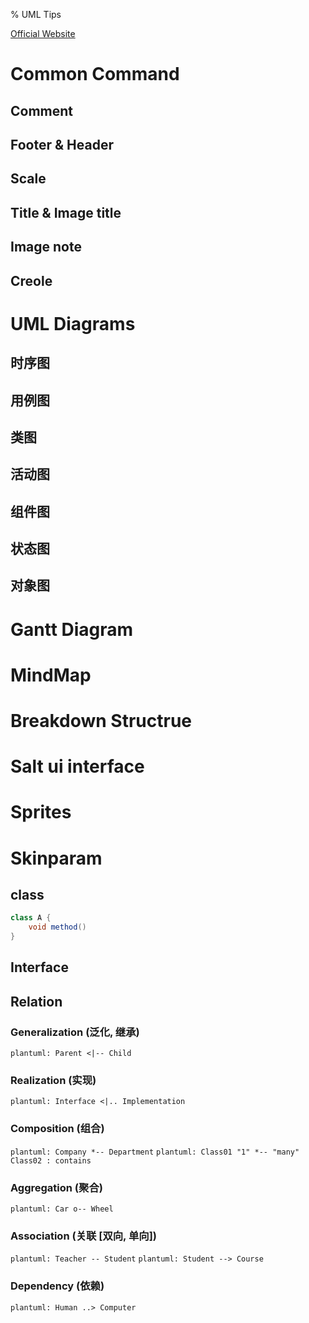 % UML Tips

<link id="linkstyle" rel='stylesheet' href='css/markdown.css'/>

[Official Website](http://plantuml.com/)  

Common Command
==============

Comment
-------

Footer & Header
---------------

Scale
-----

Title & Image title
-------------------

Image note
----------

Creole
------


UML Diagrams
============

时序图
------

用例图
------

类图
----

活动图
------

组件图
------

状态图
------

对象图
------


Gantt Diagram
=============

MindMap
=======

Breakdown Structrue
===================

Salt ui interface
=================


Sprites
=======

Skinparam
=========

## class ##

``` java
class A {
    void method()
}
```

## Interface ##

## Relation ##

### Generalization (泛化, 继承) ###

`plantuml: Parent <|-- Child`

### Realization (实现) ###

`plantuml: Interface <|.. Implementation`

### Composition (组合) ###

`plantuml: Company *-- Department`
`plantuml: Class01 "1" *-- "many" Class02 : contains`

### Aggregation (聚合) ###

`plantuml: Car o-- Wheel`

### Association (关联 [双向, 单向]) ###

`plantuml: Teacher -- Student`
`plantuml: Student --> Course`

### Dependency (依赖) ###

`plantuml: Human ..> Computer`

